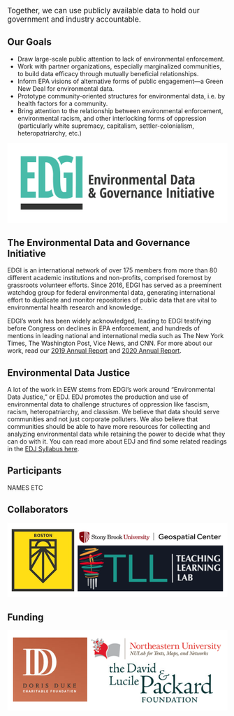<!--This is the main content file to edit for this page. It is embedded in src/pages/about.js. The page title comes from the .json in this same folder.-->

<!--The text at the top of this page is pulled from `eew-desc.md` in this folder-->

<big>Together, we can use publicly available data to hold our government and industry accountable.</big>

## Our Goals

* Draw large-scale public attention to lack of environmental enforcement.
* Work with partner organizations, especially marginalized communities, to build data efficacy through mutually beneficial relationships.
* Inform EPA visions of alternative forms of public engagement—a Green New Deal for environmental data.
* Prototype community-oriented structures for environmental data, i.e. by health factors for a community.
* Bring attention to the relationship between environmental enforcement, environmental racism, and other interlocking forms of oppression (particularly white supremacy, capitalism, settler-colonialism, heteropatriarchy, etc.)

![Environmental Data and Governance Initiative logo](./EDGI-logo.png)

## The Environmental Data and Governance Initiative

EDGI is an international network of over 175 members from more than 80 different academic institutions and non-profits, comprised foremost by grassroots volunteer efforts. Since 2016, EDGI has served as a preeminent watchdog group for federal environmental data, generating international effort to duplicate and monitor repositories of public data that are vital to environmental health research and knowledge.

EDGI’s work has been widely acknowledged, leading to EDGI testifying before Congress on declines in EPA enforcement, and hundreds of mentions in leading national and international media such as The New York Times, The Washington Post, Vice News, and CNN. For more about our work, read our [2019 Annual Report](https://envirodatagov.org/publication/edgi-annual-report-2019/) and [2020 Annual Report](https://envirodatagov.org/publication/edgi-annual-report-2020/).

## Environmental Data Justice
A lot of the work in EEW stems from EDGI’s work around “Environmental Data Justice,” or EDJ. EDJ promotes the production and use of environmental data to challenge structures of oppression like fascism, racism, heteropatriarchy, and classism. We believe that data should serve communities and not just corporate polluters. We also believe that communities should be able to have more resources for collecting and analyzing environmental data while retaining the power to decide what they can do with it. You can read more about EDJ and find some related readings in the [EDJ Syllabus here](https://docs.google.com/document/d/1O7ytnzXWFkluiYE4Pulo_mCHs9jdNpPm8hw83aLU2pg/edit?usp=sharing).

## Participants

NAMES ETC

## Collaborators
![EEW's collaborators: Stony Brook University Geospatial Center, Teaching Learning Lab, Sunrise Boston](./collabs.png)


## Funding
![EEW's funders: The David and Lucile Packard Foundation, Doris Duke Charitable Foundation, Northeastern Unicersity Lab for Texts, Maps, and Networks](./funders.png)
